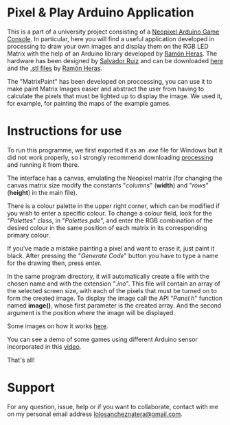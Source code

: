 # Pixel & Play Arduino Application 

This is a part of a university project consisting of a [Neopixel Arduino Game Console](https://www.instructables.com/Arduino-Neopixel-Console/). In particular, here you will find a useful application developed in processing to draw your own images and display them on the RGB LED Matrix with the help of an Arduino library developed by [Ramón Heras](https://github.com/ramonheras). The hardware has been designed by [Salvador Ruiz](https://github.com/SalRuiSed) and can be downloaded [here](https://github.com/ramonheras/Pixel-and-Play-Open-Hardware/tree/master/PCB/gerber_files) and the [.stl files](https://github.com/ramonheras/Pixel-and-Play-Open-Hardware/tree/master/3D%20design/STL) by [Ramón Heras](https://github.com/ramonheras).

The "MatrixPaint" has been developed on proccessing, you can use it to make paint Matrix Images easier and abstract the user from having to calculate the pixels that must be lighted up to display the image. We used it, for example, for painting the maps of the example games.

# Instructions for use

To run this programme, we first exported it as an *.exe* file for Windows but it did not work properly, so I strongly recommend downloading [processing](https://processing.org/download) and running it from there.

The interface has a canvas, emulating the Neopixel matrix (for changing the canvas matrix size modify the constants "*columns*" (**width**) and "*rows*" (**height**) in the main file).

There is a colour palette in the upper right corner, which can be modified if you wish to enter a specific colour. To change a colour field, look for the "*Palettes*" class, in "*Palettes.pde*", and enter the RGB combination of the desired colour in the same position of each matrix in its corresponding primary colour. 

If you've made a mistake painting a pixel and want to erase it, just paint it black. After pressing the "*Generate Code*" button you have to type a name for the drawing then, press enter.

In the same program directory, it will automatically create a file with the chosen name and with the extension "*.ino*". This file will contain an array of the selected screen size, with each of the pixels that must be turned on to form the created image. To display the image call the API "*Panel.h*" function named **image()**, whose first parameter is the created array. And the second argument is the position where the image will be displayed.

Some images on how it works [here](https://github.com/ManuelSN/Pixel_and_Play_Arduino_Application/tree/main/images).

You can see a demo of some games using different Arduino sensor incorporated in this [video](https://www.youtube.com/watch?v=bXoufN0ipHg).

That's all!

# Support

For any question, issue, help or if you want to collaborate, contact with me on my personal email address lolosancheznatera@gmail.com.



